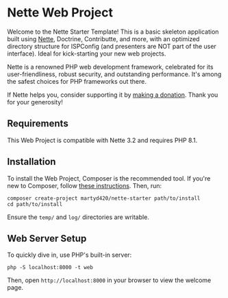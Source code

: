 Nette Web Project
=================

Welcome to the Nette Starter Template! This is a basic skeleton application built using
[Nette](https://nette.org), Doctrine, Contributte, and more, with an optimized directory 
structure for ISPConfig (and presenters are NOT part of the user interface). 
Ideal for kick-starting your new web projects.

Nette is a renowned PHP web development framework, celebrated for its user-friendliness,
robust security, and outstanding performance. It's among the safest choices
for PHP frameworks out there.

If Nette helps you, consider supporting it by [making a donation](https://nette.org/donate).
Thank you for your generosity!


Requirements
------------

This Web Project is compatible with Nette 3.2 and requires PHP 8.1.


Installation
------------

To install the Web Project, Composer is the recommended tool. If you're new to Composer,
follow [these instructions](https://doc.nette.org/composer). Then, run:

	composer create-project martyd420/nette-starter path/to/install
	cd path/to/install

Ensure the `temp/` and `log/` directories are writable.


Web Server Setup
----------------

To quickly dive in, use PHP's built-in server:

	php -S localhost:8000 -t web

Then, open `http://localhost:8000` in your browser to view the welcome page.
